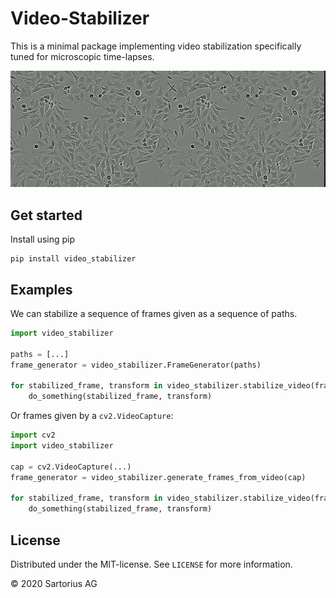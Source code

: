 # Video-Stabilizer

This is a minimal package implementing video stabilization specifically tuned for microscopic time-lapses.

![Example of stabilized video](img/example.gif)

## Get started

Install using pip
```
pip install video_stabilizer
```

## Examples

We can stabilize a sequence of frames given as a sequence of paths.

```python
import video_stabilizer

paths = [...] 
frame_generator = video_stabilizer.FrameGenerator(paths)

for stabilized_frame, transform in video_stabilizer.stabilize_video(frame_generator):
    do_something(stabilized_frame, transform)
```

Or frames given by a `cv2.VideoCapture`:

```python
import cv2
import video_stabilizer

cap = cv2.VideoCapture(...)
frame_generator = video_stabilizer.generate_frames_from_video(cap)

for stabilized_frame, transform in video_stabilizer.stabilize_video(frame_generator):
    do_something(stabilized_frame, transform)
```

## License

Distributed under the MIT-license. See `LICENSE` for more information.

&copy;	 2020 Sartorius AG